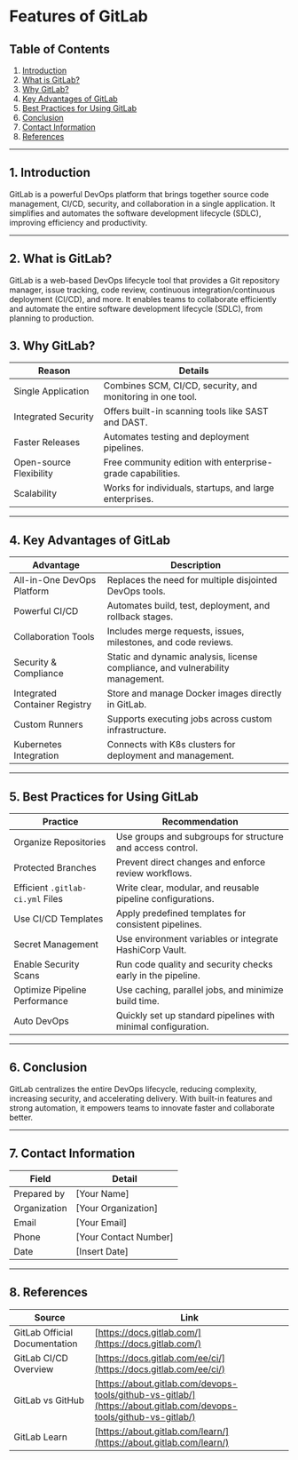 # Features of GitLab

## Table of Contents

1. [Introduction](#1-introduction)
2. [What is GitLab?](#2-what-is-gitlab)
3. [Why GitLab?](#3-why-gitlab)
4. [Key Advantages of GitLab](#4-key-advantages-of-gitlab)
5. [Best Practices for Using GitLab](#5-best-practices-for-using-gitlab)
6. [Conclusion](#6-conclusion)
7. [Contact Information](#7-contact-information)
8. [References](#8-references)

---

## 1. Introduction

 GitLab is a powerful DevOps platform that brings together source code management, CI/CD, security, and collaboration in a single application. It simplifies and automates the software development lifecycle (SDLC), improving efficiency and productivity. 

---

## 2. What is GitLab?

GitLab is a web-based DevOps lifecycle tool that provides a Git repository manager, issue tracking, code review, continuous integration/continuous deployment (CI/CD), and more. It enables teams to collaborate efficiently and automate the entire software development lifecycle (SDLC), from planning to production.

## 3. Why GitLab?

| Reason                    | Details                                                                 |
|---------------------------|-------------------------------------------------------------------------|
| Single Application        | Combines SCM, CI/CD, security, and monitoring in one tool.              |
| Integrated Security       | Offers built-in scanning tools like SAST and DAST.                      |
| Faster Releases           | Automates testing and deployment pipelines.                             |
| Open-source Flexibility   | Free community edition with enterprise-grade capabilities.              |
| Scalability               | Works for individuals, startups, and large enterprises.                 |

---

## 4. Key Advantages of GitLab

| Advantage                       | Description                                                                          |
|--------------------------------|--------------------------------------------------------------------------------------|
| All-in-One DevOps Platform     | Replaces the need for multiple disjointed DevOps tools.                             |
| Powerful CI/CD                 | Automates build, test, deployment, and rollback stages.                             |
| Collaboration Tools            | Includes merge requests, issues, milestones, and code reviews.                      |
| Security & Compliance          | Static and dynamic analysis, license compliance, and vulnerability management.      |
| Integrated Container Registry  | Store and manage Docker images directly in GitLab.                                  |
| Custom Runners                 | Supports executing jobs across custom infrastructure.                               |
| Kubernetes Integration         | Connects with K8s clusters for deployment and management.                           |

---

## 5. Best Practices for Using GitLab

| Practice                            | Recommendation                                                                 |
|-------------------------------------|---------------------------------------------------------------------------------|
| Organize Repositories               | Use groups and subgroups for structure and access control.                     |
| Protected Branches                  | Prevent direct changes and enforce review workflows.                           |
| Efficient `.gitlab-ci.yml` Files   | Write clear, modular, and reusable pipeline configurations.                    |
| Use CI/CD Templates                 | Apply predefined templates for consistent pipelines.                           |
| Secret Management                  | Use environment variables or integrate HashiCorp Vault.                        |
| Enable Security Scans              | Run code quality and security checks early in the pipeline.                    |
| Optimize Pipeline Performance      | Use caching, parallel jobs, and minimize build time.                           |
| Auto DevOps                        | Quickly set up standard pipelines with minimal configuration.                  |

---

## 6. Conclusion


 GitLab centralizes the entire DevOps lifecycle, reducing complexity, increasing security, and accelerating delivery. With built-in features and strong automation, it empowers teams to innovate faster and collaborate better. 

---

## 7. Contact Information

| Field          | Detail                |
|----------------|------------------------|
| Prepared by    | [Your Name]            |
| Organization   | [Your Organization]    |
| Email          | [Your Email]           |
| Phone          | [Your Contact Number]  |
| Date           | [Insert Date]          |

---

## 8. References

| Source | Link |
|--------|------|
| GitLab Official Documentation | [https://docs.gitlab.com/](https://docs.gitlab.com/) |
| GitLab CI/CD Overview | [https://docs.gitlab.com/ee/ci/](https://docs.gitlab.com/ee/ci/) |
| GitLab vs GitHub | [https://about.gitlab.com/devops-tools/github-vs-gitlab/](https://about.gitlab.com/devops-tools/github-vs-gitlab/) |
| GitLab Learn | [https://about.gitlab.com/learn/](https://about.gitlab.com/learn/) |
